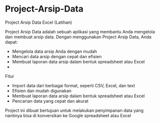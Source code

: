 # Project-Arsip-Data
Project Arsip Data Excel (Latihan)

Project Arsip Data adalah sebuah aplikasi yang membantu Anda mengelola dan membuat arsip data. Dengan menggunakan Project Arsip Data, Anda dapat:

- Mengelola data arsip Anda dengan mudah
- Mencari data arsip dengan cepat dan efisien
- Membuat laporan data arsip dalam bentuk spreadsheet atau Excel
- 
Fitur
- Import data dari berbagai format, seperti CSV, Excel, dan text
- Efisien dan mudah digunakan
- Membuat laporan data arsip dalam bentuk spreadsheet atau Excel
- Pencarian data yang cepat dan akurat

Project ini dibuat bertujuan untuk melakukan penyimpanan data yang nantinya bisa di konversikan ke Google spreadsheet atau Excel
